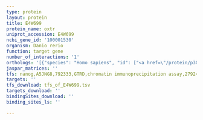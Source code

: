 ```yaml
---
type: protein
layout: protein
title: E4W699
protein_name: oxtr
uniprot_accession: E4W699
ncbi_gene_id: '100001530'
organism: Danio rerio
function: target gene
number_of_interactions: '1'
orthologs: '[{"species": "Homo sapiens", "id": ["<a href=\"/protein/p30559\">P30559</a>"]}, {"species": "Mus musculus", "id": ["<a href=\"/protein/p97926\">P97926</a>"]}, {"species": "Rattus norvegicus", "id": ["<a href=\"/protein/p70536\">P70536</a>"]}, {"species": "Caenorhabditis elegans", "id": ["O02300"]}]'
jaspar_matrices: ''
tfs: nanog,A5JNG8,792333,GTRD,chromatin immunoprecipitation assay,27924024%5Buid%5D,No
targets: ''
tfs_download: tfs_of_E4W699.tsv
targets_download: ''
bindingSites_download: ''
binding_sites_ls: ''

---
```

